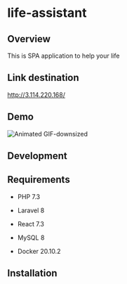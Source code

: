 # life-assistant

## Overview
This is SPA application to help your life

## Link destination
http://3.114.220.168/

## Demo
![Animated GIF-downsized](https://user-images.githubusercontent.com/60612010/107612420-928d8680-6c89-11eb-85b6-12b365d03761.gif)



## Development 
 
## Requirements
- PHP 7.3
- Laravel 8

- React 7.3

- MySQL 8
- Docker 20.10.2
## Installation
